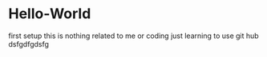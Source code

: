 # Hello-World
first setup
this is nothing related to me or coding 
just learning to use git hub
dsfgdfgdsfg
